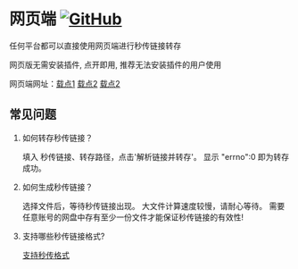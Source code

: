 # 网页端 [![GitHub](https://img.shields.io/badge/-GitHub-24292f?style=plastic&logo=GitHub&logoColor=ffffff)](https://github.com/mengzonefire/baidupan-rapidupload)

任何平台都可以直接使用网页端进行秒传链接转存

网页版无需安装插件, 点开即用,  推荐无法安装插件的用户使用

网页端网址：[载点1](https://rapidacg.gmgard.moe/) [载点2](https://mengzonefire.github.io/baidupan-rapidupload) [载点2](https://mengzonefire.code.misakanet.cn/baidupan-rapidupload)

## 常见问题

1. 如何转存秒传链接？

    填入 秒传链接、转存路径，点击'解析链接并转存'。
    显示 "errno":0 即为转存成功。

2. 如何生成秒传链接？

    选择文件后，等待秒传链接出现。
    大文件计算速度较慢，请耐心等待。
    需要任意账号的网盘中存有至少一份文件才能保证秒传链接的有效性!

3. 支持哪些秒传链接格式?

    [支持秒传格式](/document/Info/秒传格式.md)
